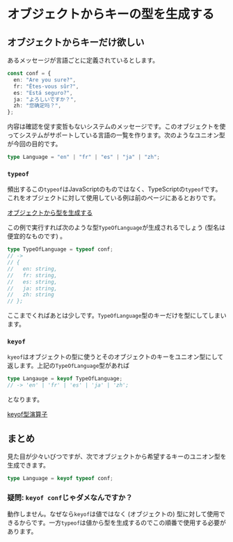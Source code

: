 # オブジェクトからキーの型を生成する

## オブジェクトからキーだけ欲しい

あるメッセージが言語ごとに定義されているとします。

```typescript
const conf = {
  en: "Are you sure?",
  fr: "Êtes-vous sûr?",
  es: "Está seguro?",
  ja: "よろしいですか？",
  zh: "您确定吗？",
};
```

内容は確認を促す変哲もないシステムのメッセージです。このオブジェクトを使ってシステムがサポートしている言語の一覧を作ります。次のようなユニオン型が今回の目的です。

```typescript
type Language = "en" | "fr" | "es" | "ja" | "zh";
```

### `typeof`

頻出するこの`typeof`はJavaScriptのものではなく、TypeScriptの`typeof`です。これをオブジェクトに対して使用している例は前のページにあるとおりです。

[オブジェクトから型を生成する](generates-type-from-object.md)

この例で実行すれば次のような型`TypeOfLanguage`が生成されるでしょう (型名は便宜的なものです) 。

```typescript
type TypeOfLanguage = typeof conf;
// ->
// {
//   en: string,
//   fr: string,
//   es: string,
//   ja: string,
//   zh: string
// };
```

ここまでくればあとは少しです。`TypeOfLanguage`型のキーだけを型にしてしまいます。

### `keyof`

`kyeof`はオブジェクトの型に使うとそのオブジェクトのキーをユニオン型にして返します。上記の`TypeOfLanguage`型があれば

```typescript
type Langauge = keyof TypeOfLanguage;
// -> 'en' | 'fr' | 'es' | 'ja' | 'zh';
```

となります。

[keyof型演算子](../reference/type-reuse/keyof-type-operator.md)

## まとめ

見た目が少々いびつですが、次でオブジェクトから希望するキーのユニオン型を生成できます。

```typescript
type Language = keyof typeof conf;
```

### 疑問: `keyof conf`じゃダメなんですか？

動作しません。なぜなら`keyof`は値ではなく (オブジェクトの) 型に対して使用できるからです。一方`typeof`は値から型を生成するのでこの順番で使用する必要があります。
